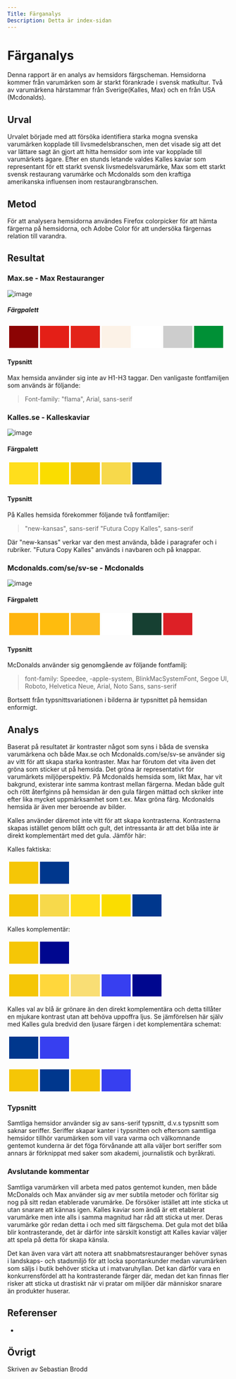 ```yaml
---
Title: Färganalys
Description: Detta är index-sidan
---
```


Färganalys
=======================

Denna rapport är en analys av hemsidors färgscheman. Hemsidorna kommer från varumärken som är starkt förankrade i svensk matkultur. Två av varumärkena härstammar från Sverige(Kalles, Max) och en från USA (Mcdonalds). 

Urval
-----------------------

Urvalet började med att försöka identifiera starka mogna svenska varumärken kopplade till livsmedelsbranschen, men det visade sig att det var lättare sagt än gjort att hitta hemsidor som inte var kopplade till varumärkets ägare. Efter en stunds letande valdes Kalles kaviar som representant för ett starkt svensk livsmedelsvarumärke, Max som ett starkt svensk restaurang varumärke och Mcdonalds som den kraftiga amerikanska influensen inom restaurangbranschen. 

Metod
-----------------------

För att analysera hemsidorna användes Firefox colorpicker för att hämta färgerna på hemsidorna, och Adobe Color för att undersöka färgernas relation till varandra.

Resultat
-----------------------

### Max.se - Max Restauranger
![image](%assets_url%/img/max_se.png)
##### Färgpalett
<table style="border-spacing: 4px; border-collapse: separate">
<tr>
<td style="height: 50px; width: 50px; background-color: #8c0404">
<td style="height: 50px; width: 50px; background-color: #e41f17">
<td style="height: 50px; width: 50px; background-color: #E32319">
<td style="height: 50px; width: 50px; background-color: #fcf2e7">
<td style="height: 50px; width: 50px; background-color: #ffffff">
<td style="height: 50px; width: 50px; background-color: #cdcdcd">
<td style="height: 50px; width: 50px; background-color: #009036">
</tr>
</table>

#### Typsnitt
Max hemsida använder sig inte av H1-H3 taggar.
Den vanligaste fontfamiljen som används är följande:
>Font-family: "flama", Arial, sans-serif


### Kalles.se - Kalleskaviar

![image](%assets_url%/img/kalles_se.png)

#### Färgpalett
<table style="border-spacing: 4px; border-collapse: separate">
<tr>
<td style="height: 50px; width: 50px; background-color: #ffde1c">
<td style="height: 50px; width: 50px; background-color: #fadd00">
<td style="height: 50px; width: 50px; background-color: #f5c606">
<td style="height: 50px; width: 50px; background-color: #f7d94b">
<td style="height: 50px; width: 50px; background-color: #00378d">

</tr>
</table>

#### Typsnitt
På Kalles hemsida förekommer följande två fontfamiljer:
>"new-kansas", sans-serif
>"Futura Copy Kalles", sans-serif

Där "new-kansas" verkar var den mest använda, både i paragrafer och i rubriker. "Futura Copy Kalles" används i navbaren och på knappar.

### Mcdonalds.com/se/sv-se - Mcdonalds
![image](%assets_url%/img/mcdonalds_se.png)
#### Färgpalett
<table style="border-spacing: 4px; border-collapse: separate">
<tr>
<td style="height: 50px; width: 50px; background-color: #ffb40e">
<td style="height: 50px; width: 50px; background-color: #ffbc0d">
<td style="height: 50px; width: 50px; background-color: #fdbb1f">
<td style="height: 50px; width: 50px; background-color: #ffffff">
<td style="height: 50px; width: 50px; background-color: #164032">
<td style="height: 50px; width: 50px; background-color: #dd2026">

</tr>
</table>

#### Typsnitt
McDonalds använder sig genomgående av följande fontfamilj:

> font-family: Speedee, -apple-system, BlinkMacSystemFont, Segoe UI, Roboto, Helvetica Neue, Arial, Noto Sans, sans-serif

Bortsett från typsnittsvariationen i bilderna är typsnittet på hemsidan enformigt.

Analys
-----------------------

Baserat på resultatet är kontraster något som syns i båda de svenska varumärkena och både Max.se och Mcdonalds.com/se/sv-se använder sig av vitt för att skapa starka kontraster. Max har förutom det vita även det gröna som sticker ut på hemsida. Det gröna är representativt för varumärkets miljöperspektiv. På Mcdonalds hemsida som, likt Max, har vit bakgrund, existerar inte samma kontrast mellan färgerna. Medan både gult och rött återfginns på hemsidan är den gula färgen mättad och skriker inte efter lika mycket uppmärksamhet som t.ex. Max gröna färg. Mcdonalds hemsida är även mer beroende av bilder.

Kalles använder däremot inte vitt för att skapa kontrasterna. Kontrasterna skapas istället genom blått och gult, det intressanta är att det blåa inte är direkt komplementärt med det gula. Jämför här:

Kalles faktiska:
<table style="border-spacing: 4px; border-collapse: separate">
<tr>
<td style="height: 50px; width: 50px; background-color: #f5c606">
<td style="height: 50px; width: 50px; background-color: #00378d">

</tr>
</table>
<table style="border-spacing: 4px; border-collapse: separate">
<tr>
<td style="height: 50px; width: 50px; background-color: #f5c606">
<td style="height: 50px; width: 50px; background-color: #f7d94b">
<td style="height: 50px; width: 50px; background-color: #ffde1c">
<td style="height: 50px; width: 50px; background-color: #fadd00">
<td style="height: 50px; width: 50px; background-color: #00378d">
</tr>
</table>
Kalles komplementär:
<table style="border-spacing: 4px; border-collapse: separate">
<tr>
<td style="height: 50px; width: 50px; background-color: #f5c606">
<td style="height: 50px; width: 50px; background-color: #00078F">
</tr>
</table>
<table style="border-spacing: 4px; border-collapse: separate">
<tr>
<td style="height: 50px; width: 50px; background-color: #F5C606">
<td style="height: 50px; width: 50px; background-color: #FFD73C">
<td style="height: 50px; width: 50px; background-color: #F9DE75">
<td style="height: 50px; width: 50px; background-color: #373FF0">
<td style="height: 50px; width: 50px; background-color: #00078F">
</tr>
</table>

Kalles val av blå är grönare än den direkt komplementära och detta tillåter en mjukare kontrast utan att behöva uppoffra ljus.  Se jämförelsen här själv med Kalles gula bredvid den ljusare färgen i det komplementära schemat:
<table style="border-spacing: 4px; border-collapse: separate">
<tr>
<td style="height: 50px; width: 50px; background-color: #00378d">
<td style="height: 50px; width: 50px; background-color: #373FF0">
</tr>
</table>
<table style="border-spacing: 4px; border-collapse: separate">
<tr>
<td style="height: 50px; width: 50px; background-color: #f5c606">
<td style="height: 50px; width: 50px; background-color: #00378d">
<td style="height: 50px; width: 50px; background-color: #f5c606">
<td style="height: 50px; width: 50px; background-color: #373FF0">
</tr>
</table>

### Typsnitt

Samtliga hemsidor använder sig av sans-serif typsnitt, d.v.s typsnitt som saknar seriffer. Seriffer skapar kanter i typsnitten och eftersom samtliga hemsidor tillhör varumärken som vill vara varma och välkomnande gentemot kunderna är det föga förvånande att alla väljer bort seriffer som annars är förknippat med saker som akademi, journalistik och byråkrati. 

### Avslutande kommentar

Samtliga varumärken vill arbeta med patos gentemot kunden, men både McDonalds och Max använder sig av mer subtila metoder och förlitar sig nog på sitt redan etablerade varumärke. De försöker istället att inte sticka ut utan snarare att kännas igen. Kalles kaviar som ändå är ett etablerat varumärke men inte alls i samma magnitud har råd att sticka ut mer. Deras varumärke gör redan detta i och med sitt färgschema. Det gula mot det blåa blir kontrasterande, det är därför inte särskilt konstigt att Kalles kaviar väljer att spela på detta för skapa känsla. 

Det kan även vara värt att notera att snabbmatsrestauranger behöver synas i landskaps- och stadsmiljö för att locka spontankunder medan varumärken som säljs i butik behöver sticka ut i matvaruhyllan. Det kan därför vara en konkurrensfördel att ha kontrasterande färger där, medan det kan finnas fler risker att sticka ut drastiskt när vi pratar om miljöer där människor snarare än produkter huserar. 

Referenser
-----------------------

-

Övrigt
-----------------------

Skriven av Sebastian Brodd
